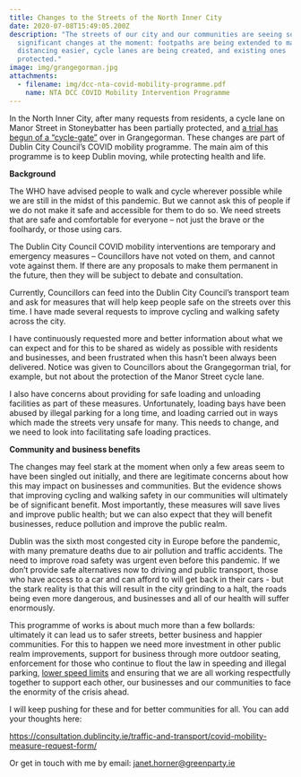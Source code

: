 ```yaml
---
title: Changes to the Streets of the North Inner City
date: 2020-07-08T15:49:05.200Z
description: "The streets of our city and our communities are seeing some
  significant changes at the moment: footpaths are being extended to make social
  distancing easier, cycle lanes are being created, and existing ones
  protected."
image: img/grangegorman.jpg
attachments:
  - filename: img/dcc-nta-covid-mobility-programme.pdf
    name: NTA DCC COVID Mobility Intervention Programme
---
```

 In the North Inner City, after many requests from residents, a cycle lane on Manor Street in Stoneybatter has been partially protected, and [a trial has begun of a “cycle-gate”](https://janethorner.ie/post/filtered-permeability-trial-in-grangegorman/) over in Grangegorman.
These changes are part of Dublin City Council’s COVID mobility programme. The main aim of this programme is to keep Dublin moving, while protecting health and life. 


**Background**


The WHO have advised people to walk and cycle wherever possible while we are still in the midst of this pandemic. But we cannot ask this of people if we do not make it safe and accessible for them to do so. We need streets that are safe and comfortable for everyone – not just the brave or the foolhardy, or those using cars.


The Dublin City Council COVID mobility interventions are temporary and emergency measures – Councillors have not voted on them, and cannot vote against them. If there are any proposals to make them permanent in the future, then they will be subject to debate and consultation. 


Currently, Councillors can feed into the Dublin City Council’s transport team and ask for measures that will help keep people safe on the streets over this time. I have made several requests to improve cycling and walking safety across the city.


I have continuously requested more and better information about what we can expect and for this to be shared as widely as possible with residents and businesses, and been frustrated when this hasn’t been always been delivered. Notice was given to Councillors about the Grangegorman trial, for example, but not about the protection of the Manor Street cycle lane.


I also have concerns about providing for safe loading and unloading facilities as part of these measures. Unfortunately, loading bays have been abused by illegal parking for a long time, and loading carried out in ways which made the streets very unsafe for many. This needs to change, and we need to look into facilitating safe loading practices.


**Community and business benefits** 


The changes may feel stark at the moment when only a few areas seem to have been singled out initially, and there are legitimate concerns about how this may impact on businesses and communities. But the evidence shows that improving cycling and walking safety in our communities will ultimately be of significant benefit. Most importantly, these measures will save lives and improve public health; but we can also expect that they will benefit businesses, reduce pollution and improve the public realm.


Dublin was the sixth most congested city in Europe before the pandemic, with many premature deaths due to air pollution and traffic accidents. The need to improve road safety was urgent even before this pandemic. If we don’t provide safe alternatives now to driving and public transport, those who have access to a car and can afford to will get back in their cars - but the stark reality is that this will result in the city grinding to a halt, the roads being even more dangerous, and businesses and all of our health will suffer enormously.


This programme of works is about much more than a few bollards: ultimately it can lead us to safer streets, better business and happier communities. For this to happen we need more investment in other public realm improvements, support for business through more outdoor seating, enforcement for those who continue to flout the law in speeding and illegal parking, [lower speed limits](https://janethorner.ie/post/change-to-speed-limit-consultation/) and ensuring that we are all working respectfully together to support each other, our businesses and our communities to face the enormity of the crisis ahead. 


I will keep pushing for these and for better communities for all. You can add your thoughts here:

<https://consultation.dublincity.ie/traffic-and-transport/covid-mobility-measure-request-form/>

Or get in touch with me by email: janet.horner@greenparty.ie